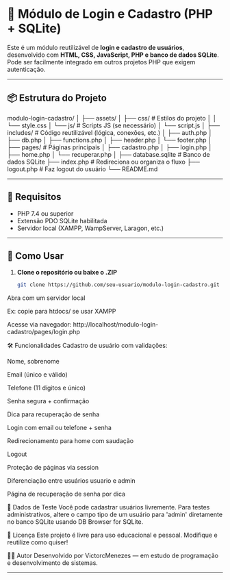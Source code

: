 # 🔐 Módulo de Login e Cadastro (PHP + SQLite)

Este é um módulo reutilizável de **login e cadastro de usuários**, desenvolvido com **HTML, CSS, JavaScript, PHP e banco de dados SQLite**. Pode ser facilmente integrado em outros projetos PHP que exigem autenticação.

---

## 📦 Estrutura do Projeto
modulo-login-cadastro/
│
├── assets/
│ ├── css/ # Estilos do projeto
│ │ └── style.css
│ └── js/ # Scripts JS (se necessário)
│ └── script.js
│
├── includes/ # Código reutilizável (lógica, conexões, etc.)
│ ├── auth.php
│ ├── db.php
│ ├── functions.php
│ ├── header.php
│ └── footer.php
│
├── pages/ # Páginas principais
│ ├── cadastro.php
│ ├── login.php
│ ├── home.php
│ └── recuperar.php
│
├── database.sqlite # Banco de dados SQLite
├── index.php # Redireciona ou organiza o fluxo
├── logout.php # Faz logout do usuário
└── README.md

---

## 🔧 Requisitos

- PHP 7.4 ou superior
- Extensão PDO SQLite habilitada
- Servidor local (XAMPP, WampServer, Laragon, etc.)

---

## 🚀 Como Usar

1. **Clone o repositório ou baixe o .ZIP**
   ```bash
   git clone https://github.com/seu-usuario/modulo-login-cadastro.git
Abra com um servidor local

Ex: copie para htdocs/ se usar XAMPP

Acesse via navegador:
http://localhost/modulo-login-cadastro/pages/login.php

🛠️ Funcionalidades
Cadastro de usuário com validações:

Nome, sobrenome

Email (único e válido)

Telefone (11 dígitos e único)

Senha segura + confirmação

Dica para recuperação de senha

Login com email ou telefone + senha

Redirecionamento para home com saudação

Logout

Proteção de páginas via session

Diferenciação entre usuários usuario e admin

Página de recuperação de senha por dica

🧪 Dados de Teste
Você pode cadastrar usuários livremente. Para testes administrativos, altere o campo tipo de um usuário para 'admin' diretamente no banco SQLite usando DB Browser for SQLite.

📘 Licença
Este projeto é livre para uso educacional e pessoal. Modifique e reutilize como quiser!

🙋‍♂️ Autor
Desenvolvido por VictorcMenezes — em estudo de programação e desenvolvimento de sistemas.

---
